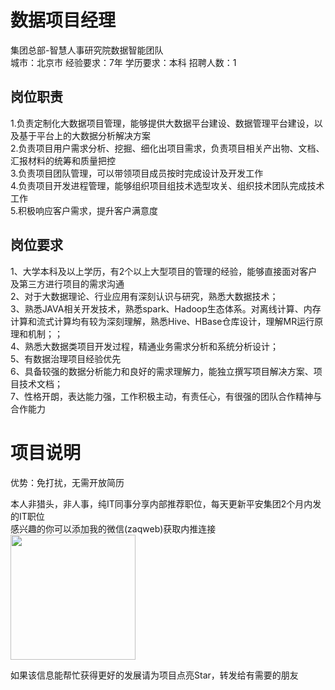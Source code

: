 # 数据项目经理
集团总部-智慧人事研究院数据智能团队  
城市：北京市 经验要求：7年 学历要求：本科  招聘人数：1

## 岗位职责
1.负责定制化大数据项目管理，能够提供大数据平台建设、数据管理平台建设，以及基于平台上的大数据分析解决方案   
2.负责项目用户需求分析、挖掘、细化出项目需求，负责项目相关产出物、文档、汇报材料的统筹和质量把控   
3.负责项目团队管理，可以带领项目成员按时完成设计及开发工作   
4.负责项目开发进程管理，能够组织项目组技术选型攻关、组织技术团队完成技术工作   
5.积极响应客户需求，提升客户满意度

## 岗位要求
1、大学本科及以上学历，有2个以上大型项目的管理的经验，能够直接面对客户及第三方进行项目的需求沟通   
2、对于大数据理论、行业应用有深刻认识与研究，熟悉大数据技术；   
3、熟悉JAVA相关开发技术，熟悉spark、Hadoop生态体系。对离线计算、内存计算和流式计算均有较为深刻理解，熟悉Hive、HBase仓库设计，理解MR运行原理和机制；；   
4、熟悉大数据类项目开发过程，精通业务需求分析和系统分析设计；   
5、有数据治理项目经验优先   
6、具备较强的数据分析能力和良好的需求理解力，能独立撰写项目解决方案、项目技术文档；   
7、性格开朗，表达能力强，工作积极主动，有责任心，有很强的团队合作精神与合作能力

# 项目说明

优势：免打扰，无需开放简历

本人非猎头，非人事，纯IT同事分享内部推荐职位，每天更新平安集团2个月内发的IT职位  
感兴趣的你可以添加我的微信(zaqweb)获取内推连接  
<img src="https://github.com/zaqweb/PA-IT-JOBS/blob/master/WechatICode.jpeg"  height="200" width="200">

如果该信息能帮忙获得更好的发展请为项目点亮Star，转发给有需要的朋友




